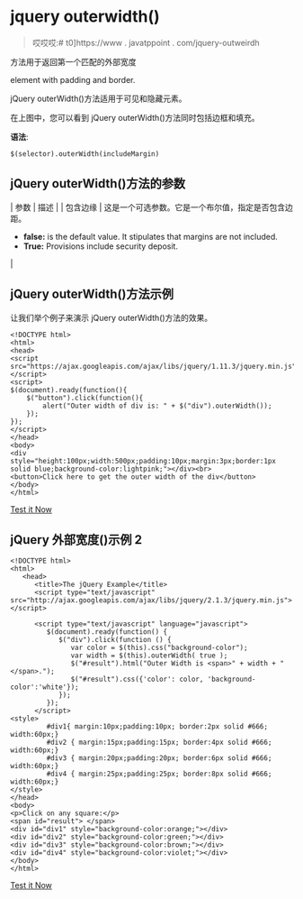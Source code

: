 # jquery outerwidth()

> 哎哎哎:# t0]https://www . javatppoint . com/jquery-outweirdh

方法用于返回第一个匹配的外部宽度

element with padding and border.

jQuery outerWidth()方法适用于可见和隐藏元素。

在上图中，您可以看到 jQuery outerWidth()方法同时包括边框和填充。

**语法**:

```
$(selector).outerWidth(includeMargin)

```

## jQuery outerWidth()方法的参数

| 参数 | 描述 |
| 包含边缘 | 这是一个可选参数。它是一个布尔值，指定是否包含边距。

*   **false:** is the default value. It stipulates that margins are not included.
*   **True:** Provisions include security deposit.

 |

## jQuery outerWidth()方法示例

让我们举个例子来演示 jQuery outerWidth()方法的效果。

```
<!DOCTYPE html>
<html>
<head>
<script src="https://ajax.googleapis.com/ajax/libs/jquery/1.11.3/jquery.min.js"></script>
<script>
$(document).ready(function(){
    $("button").click(function(){
        alert("Outer width of div is: " + $("div").outerWidth());
    });
});
</script>
</head>
<body>
<div style="height:100px;width:500px;padding:10px;margin:3px;border:1px solid blue;background-color:lightpink;"></div><br>
<button>Click here to get the outer width of the div</button>
</body>
</html>

```

[Test it Now](https://www.javatpoint.com/oprweb/test.jsp?filename=jqueryouterWidth1)

## jQuery 外部宽度()示例 2

```
<!DOCTYPE html>
<html>
   <head>
      <title>The jQuery Example</title>
      <script type="text/javascript" src="http://ajax.googleapis.com/ajax/libs/jquery/2.1.3/jquery.min.js"></script>

      <script type="text/javascript" language="javascript">
         $(document).ready(function() {
            $("div").click(function () {
               var color = $(this).css("background-color");
               var width = $(this).outerWidth( true );
               $("#result").html("Outer Width is <span>" + width + "</span>.");
               $("#result").css({'color': color, 'background-color':'white'});
            });
         });
      </script>
<style>
         #div1{ margin:10px;padding:10px; border:2px solid #666; width:60px;}
         #div2 { margin:15px;padding:15px; border:4px solid #666; width:60px;}
         #div3 { margin:20px;padding:20px; border:6px solid #666; width:60px;}
         #div4 { margin:25px;padding:25px; border:8px solid #666; width:60px;}
</style>
</head>
<body>
<p>Click on any square:</p>
<span id="result"> </span>
<div id="div1" style="background-color:orange;"></div>
<div id="div2" style="background-color:green;"></div>
<div id="div3" style="background-color:brown;"></div>
<div id="div4" style="background-color:violet;"></div>
</body>
</html>

```

[Test it Now](https://www.javatpoint.com/oprweb/test.jsp?filename=jqueryouterWidth2)